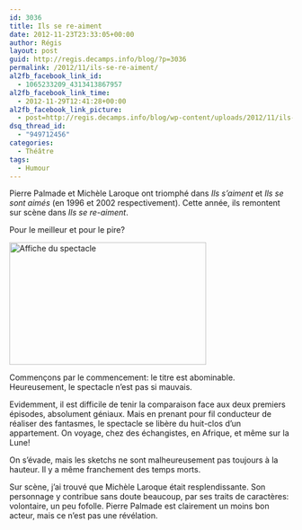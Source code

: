 ```yaml
---
id: 3036
title: Ils se re-aiment
date: 2012-11-23T23:33:05+00:00
author: Régis
layout: post
guid: http://regis.decamps.info/blog/?p=3036
permalink: /2012/11/ils-se-re-aiment/
al2fb_facebook_link_id:
  - 1065233209_4313413867957
al2fb_facebook_link_time:
  - 2012-11-29T12:41:28+00:00
al2fb_facebook_link_picture:
  - post=http://regis.decamps.info/blog/wp-content/uploads/2012/11/ils-se-re-aiment-350x218.jpg
dsq_thread_id:
  - "949712456"
categories:
  - Théâtre
tags:
  - Humour
---
```

Pierre Palmade et Michèle Laroque ont triomphé dans _Ils s’aiment_ et _Ils se sont aimés_ (en 1996 et 2002 respectivement). Cette année, ils remontent sur scène dans _Ils se re-aiment_. 

Pour le meilleur et pour le pire?
  
<!--more-->


  
<img src="http://regis.decamps.info/blog/wp-content/uploads/2012/11/ils-se-re-aiment-350x218.jpg" alt="Affiche du spectacle" title="ils se re-aiment" width="350" height="218" class="alignright size-medium wp-image-3037" srcset="http://regis.decamps.info/blog/wp-content/uploads/2012/11/ils-se-re-aiment-350x218.jpg 350w, http://regis.decamps.info/blog/wp-content/uploads/2012/11/ils-se-re-aiment.jpg 465w" sizes="(max-width: 350px) 100vw, 350px" />
  
Commençons par le commencement: le titre est abominable. Heureusement, le spectacle n’est pas si mauvais.

Evidemment, il est difficile de tenir la comparaison face aux deux premiers épisodes, absolument géniaux. Mais en prenant pour fil conducteur de réaliser des fantasmes, le spectacle se libère du huit-clos d’un appartement. On voyage, chez des échangistes, en Afrique, et même sur la Lune!

On s’évade, mais les sketchs ne sont malheureusement pas toujours à la hauteur. Il y a même franchement des temps morts.

Sur scène, j’ai trouvé que Michèle Laroque était resplendissante. Son personnage y contribue sans doute beaucoup, par ses traits de caractères: volontaire, un peu fofolle. Pierre Palmade est clairement un moins bon acteur, mais ce n’est pas une révélation.
